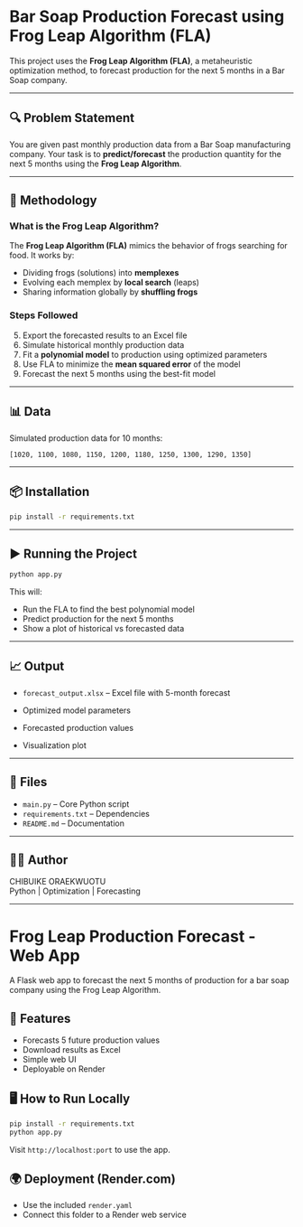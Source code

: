 # Bar Soap Production Forecast using Frog Leap Algorithm (FLA)

This project uses the **Frog Leap Algorithm (FLA)**, a metaheuristic optimization method, to forecast production for the next 5 months in a Bar Soap company.

---

## 🔍 Problem Statement

You are given past monthly production data from a Bar Soap manufacturing company. Your task is to **predict/forecast** the production quantity for the next 5 months using the **Frog Leap Algorithm**.

---

## 🧠 Methodology

### What is the Frog Leap Algorithm?
The **Frog Leap Algorithm (FLA)** mimics the behavior of frogs searching for food. It works by:
- Dividing frogs (solutions) into **memplexes**
- Evolving each memplex by **local search** (leaps)
- Sharing information globally by **shuffling frogs**

### Steps Followed
5. Export the forecasted results to an Excel file
1. Simulate historical monthly production data
2. Fit a **polynomial model** to production using optimized parameters
3. Use FLA to minimize the **mean squared error** of the model
4. Forecast the next 5 months using the best-fit model

---

## 📊 Data

Simulated production data for 10 months:

```
[1020, 1100, 1080, 1150, 1200, 1180, 1250, 1300, 1290, 1350]
```

---

## 📦 Installation

```bash
pip install -r requirements.txt
```

---

## ▶️ Running the Project

```bash
python app.py
```

This will:
- Run the FLA to find the best polynomial model
- Predict production for the next 5 months
- Show a plot of historical vs forecasted data

---

## 📈 Output

- `forecast_output.xlsx` – Excel file with 5-month forecast

- Optimized model parameters
- Forecasted production values
- Visualization plot

---

## 📁 Files

- `main.py` – Core Python script
- `requirements.txt` – Dependencies
- `README.md` – Documentation

---

## 👨‍💻 Author

CHIBUIKE ORAEKWUOTU  
Python | Optimization | Forecasting

---





# Frog Leap Production Forecast - Web App

A Flask web app to forecast the next 5 months of production for a bar soap company using the Frog Leap Algorithm.

## 🔧 Features
- Forecasts 5 future production values
- Download results as Excel
- Simple web UI
- Deployable on Render

## 🖥 How to Run Locally
```bash
pip install -r requirements.txt
python app.py
```

Visit `http://localhost:port` to use the app.

## 🌍 Deployment (Render.com)
- Use the included `render.yaml`
- Connect this folder to a Render web service
